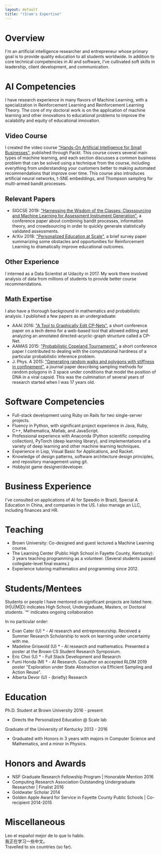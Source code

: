 ```yaml
---
layout: default
title: "(S)am's Expertise"
---
```

# Overview
I'm an artificial intelligence researcher and entrepreneur whose primary goal is to provide quality education to all students worldwide. In addition to core technical competencies in AI and software, I've cultivated soft skills in leadership, client development, and communication.

# AI Competencies
I have research experience in many flavors of Machine Learning, with a specialization in Reinforcement Learning and Reinforcement Learning Theory. The core of my doctoral work is on the application of machine learning and other innovations to educational problems to improve the scalability and equity of educational innovation.

## Video Course
I created the video course ["Hands-On Artificial Intelligence for Small Businesses"](https://www.packtpub.com/big-data-and-business-intelligence/hands-artificial-intelligence-small-businesses-video), published through Packt. This course covers several main types of machine learning, and each section discusses a common business problem that can be solved using a technique from the course, including everything from understanding your customers better to making automated recommendations that improve over time. This course also introduces artificial neural networks, t-SNE embeddings, and Thompson sampling for multi-armed bandit processes.

## Relevant Papers
* SIGCSE 2019: ["Harnessing the Wisdom of the Classes: Classsourcing and Machine Learning for Assessment Instrument Generation"](/artifacts/papers/SIGCSE_2019.pdf), a conference paper about combining bandit processes, information theory, and crowdsourcing in order to quickly generate statistically validated assessments.
* ArXiv 2018: ["Personalized Education at Scale"](https://arxiv.org/pdf/1809.10025.pdf), a brief survey paper summarizing some obstacles and opportunities for Reinforcement Learning to dramatically improve educational outcomes.

## Other Experience
I interned as a Data Scientist at Udacity in 2017. My work there involved analysis of data from millions of students to provide better course recommendations.

## Math Expertise
I also have a thorough background in mathematics and probabilistic analysis. I published a few papers as an undergraduate:
* AAAI 2016: ["A Tool to Graphically Edit CP-Nets"](/artifacts/papers/AAAI_2016.pdf), a short conference paper on a tech demo for a web-based tool that allowed editing and analyzing an annotated directed-acyclic-graph structure called a CP-Net.
* AAMAS 2015: ["Probabilistic Copeland Tournaments"](/artifacts/papers/AAMAS_2015.pdf), a short conference paper I contributed to dealing with the computational hardness of a particular probabilistic inference problem.
* J. Phys. A 2015: ["Generating random walks and polygons
with stiffness in confinement"](/artifacts/papers/JPhysA_2015.pdf), a journal paper describing sampling methods for random polygons in 3 space under conditions that model the position of DNA in a viral capsid. This was the culmination of several years of research started when I was 17 years old.

# Software Competencies
* Full-stack development using Ruby on Rails for two single-server projects.
* Fluency in Python, with significant project experience in Java, Ruby, C++, Mathematica, Matlab, and JavaScript.
* Professional experience with Anaconda (Python scientific computing collection), PyTorch (deep learning library), and implementations of a variety of deep learning and other machine learning techniques.
* Experience in Lisp, Visual Basic for Applications, and Racket.
* Knowledge of design patterns, software architecture design principles, and repository management using git.
* Hobbyist game designer/developer.

# Business Experience
I've consulted on applications of AI for Speedio in Brazil, Special A Education in China, and companies in the US. I also manage an LLC, including finances and HR.

<!--# Leadership-->

# Teaching
* Brown University: Co-designed and guest lectured a Machine Learning course.
* The Learning Center (Public High School in Fayette County, Kentucky): 3 years teaching programming as a volunteer. (Several students passed collegiate-level final exams.)
* Experience tutoring mathematics and programming since 2012.

# Students/Mentees
Students or people I have mentored on significant projects are listed here. (H|U|M|D) indicates High School, Undergraduate, Masters, or Doctoral students.
'*' indicates ongoing collaboration

In no particular order:
* Evan Cater (U) * - AI research and entrepreneurship. Received a Summer Research Scholarship to work on learning under uncertainty with me.
* Madeline Griswold (U) * - AI research and mathematics. Presented a poster at the Brown CS Student Research Symposium.
* Eric Choi (U) * - Full Stack Development and Research
* Fumi Honda (M) * - AI Research. Coauthor on accepted RLDM 2019 poster "Exploration under State Abstraction via Efficient Sampling and Action Reuse".
* Alberta Devor (U) - (briefly) Research

# Education
Ph.D. Student at Brown University 2016 - present
* Directs the Personalized Education @ Scale lab

Graduate of the University of Kentucky 2013 - 2016
* Graduated with Honors in 3 years with majors in Computer Science and Mathematics, and a minor in Physics.

# Honors and Awards
* NSF Graduate Research Fellowship Program \| Honorable Mention 2016
* Computing Research Association Outstanding Undergraduate Researcher \| Finalist 2016
* Goldwater Scholar 2014
* Golden Apple Award for Service in Fayette County Public Schools \| Co-recipient 2014-2015

# Miscellaneous
Leo el español mejor de lo que lo hablo.  
我正在学习一些中文。  
Travelled to six countries (so far).
